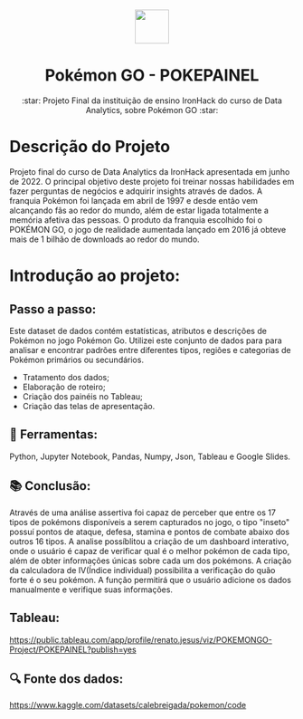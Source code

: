 <h1 align="center"><img src="https://bit.ly/2VnXWr2" width="60">
  
<h1 align="center">Pokémon GO - POKEPAINEL</h1>

  
<p align="center"> :star: Projeto Final da instituição de ensino IronHack do curso de Data Analytics, sobre Pokémon GO :star:
</h1>
<a name="project-description"></a>

# Descrição do Projeto 
Projeto final do curso de Data Analytics da IronHack apresentada em junho de 2022. O principal objetivo deste projeto foi treinar nossas habilidades em fazer perguntas de negócios e adquirir insights através de dados.
A franquia Pokémon foi lançada em abril de 1997 e desde então vem alcançando fãs ao redor do mundo, além de estar ligada totalmente a memória afetiva das pessoas. 
O produto da franquia escolhido foi o POKÉMON GO, o jogo de realidade aumentada lançado em 2016 já obteve mais de 1 bilhão de downloads ao redor do mundo. 


# Introdução ao projeto:

## Passo a passo:
Este dataset de dados contém estatísticas, atributos e descrições de Pokémon no jogo Pokémon Go. Utilizei este conjunto de dados para para analisar e encontrar padrões entre diferentes tipos, regiões e categorias de Pokémon primários ou secundários.
- Tratamento dos dados; 
- Elaboração de roteiro;
- Criação dos painéis no Tableau;
- Criação das telas de apresentação.

## :wrench: Ferramentas:

Python, Jupyter Notebook, Pandas, Numpy, Json, Tableau e Google Slides.

## :books: Conclusão: 

Através de uma análise assertiva foi capaz de perceber que entre os 17 tipos de pokémons disponíveis a serem capturados no jogo, o tipo "inseto" possuí pontos de ataque, defesa, stamina e pontos de combate abaixo dos outros 16 tipos. 
A analise possíblitou a criação de um dashboard interativo, onde o usuário é capaz de verificar qual é o melhor pokémon de cada tipo, além de obter informações únicas sobre cada um dos pokémons. 
A criação da calculadora de IV(Índice individual) possibilita a verificação do quão forte é o seu pokémon. A função permitirá que o usuário adicione os dados manualmente e verifique suas informações. 

## Tableau: 
https://public.tableau.com/app/profile/renato.jesus/viz/POKEMONGO-Project/POKEPAINEL?publish=yes


##  :mag: Fonte dos dados:
https://www.kaggle.com/datasets/calebreigada/pokemon/code
